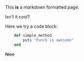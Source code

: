 This **is** a *markdown* formatted page.

Isn't it cool?

Here we try a code block:

```ruby
	def simple_method
		puts "Punch is awesome"
	end
```

~~Nice~~
